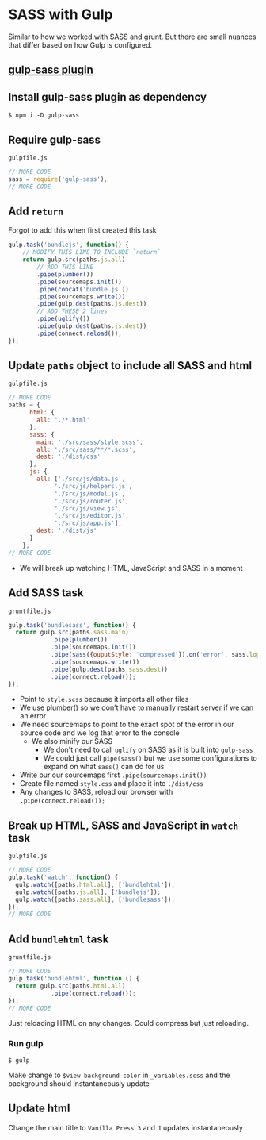 # SASS with Gulp
Similar to how we worked with SASS and grunt. But there are small nuances that differ based on how Gulp is configured.

## [gulp-sass plugin](https://www.npmjs.com/package/gulp-sass)

## Install gulp-sass plugin as dependency
`$ npm i -D gulp-sass`

## Require gulp-sass

`gulpfile.js`

```js
// MORE CODE
sass = require('gulp-sass'),
// MORE CODE
```

## Add `return`
Forgot to add this when first created this task

```js
gulp.task('bundlejs', function() {
    // MODIFY THIS LINE TO INCLUDE `return`
    return gulp.src(paths.js.all)
        // ADD THIS LINE
        .pipe(plumber())
        .pipe(sourcemaps.init())
        .pipe(concat('bundle.js'))
        .pipe(sourcemaps.write())
        .pipe(gulp.dest(paths.js.dest))
        // ADD THESE 2 lines
        .pipe(uglify())
        .pipe(gulp.dest(paths.js.dest))
        .pipe(connect.reload());
});
```

## Update `paths` object to include all SASS and html

`gulpfile.js`

```js
// MORE CODE
paths = {
      html: {
        all: './*.html'
      },
      sass: {
        main: './src/sass/style.scss',
        all: './src/sass/**/*.scss',
        dest: './dist/css'
      },
      js: {
        all: ['./src/js/data.js',
             './src/js/helpers.js',
             './src/js/model.js',
             './src/js/router.js',
             './src/js/view.js',
             './src/js/editor.js',
             './src/js/app.js'],
        dest: './dist/js'
      }
    };
// MORE CODE
```

* We will break up watching HTML, JavaScript and SASS in a moment

## Add SASS task

`gruntfile.js`

```js
gulp.task('bundlesass', function() {
  return gulp.src(paths.sass.main)
            .pipe(plumber())
            .pipe(sourcemaps.init())
            .pipe(sass({ouputStyle: 'compressed'}).on('error', sass.logError))
            .pipe(sourcemaps.write())
            .pipe(gulp.dest(paths.sass.dest))
            .pipe(connect.reload());
});
```

* Point to `style.scss` because it imports all other files
* We use plumber() so we don't have to manually restart server if we can an error
* We need sourcemaps to point to the exact spot of the error in our source code and we log that error to the console
    - We also minify our SASS
        + We don't need to call `uglify` on SASS as it is built into `gulp-sass`
        + We could just call `pipe(sass()` but we use some configurations to expand on what `sass()` can do for us
* Write our our sourcemaps first `.pipe(sourcemaps.init())`
* Create file named `style.css` and place it into `./dist/css`
* Any changes to SASS, reload our browser with `.pipe(connect.reload());`

## Break up HTML, SASS and JavaScript in `watch` task

`gulpfile.js`

```js
// MORE CODE
gulp.task('watch', function() {
  gulp.watch([paths.html.all], ['bundlehtml']);
  gulp.watch([paths.js.all], ['bundlejs']);
  gulp.watch([paths.sass.all], ['bundlesass']);
});
// MORE CODE
```

## Add `bundlehtml` task

`gruntfile.js`

```js
// MORE CODE
gulp.task('bundlehtml', function () {
  return gulp.src(paths.html.all)
            .pipe(connect.reload());
});
// MORE CODE
```

Just reloading HTML on any changes. Could compress but just reloading.

### Run gulp
`$ gulp`

Make change to `$view-background-color` in `_variables.scss` and the background should instantaneously update

## Update html
Change the main title to `Vanilla Press 3` and it updates instantaneously
